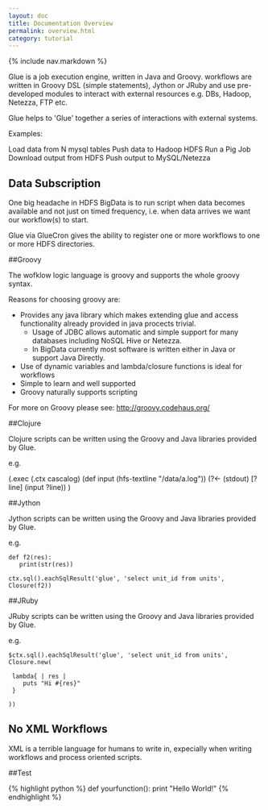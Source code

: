 ```yaml
---
layout: doc
title: Documentation Overview
permalink: overview.html
category: tutorial
---
```



{% include nav.markdown %}


Glue is a job execution engine, written in Java and Groovy.
workflows are written in Groovy DSL (simple statements), Jython or JRuby and use
pre-developed modules to interact with external resources e.g. DBs,
Hadoop, Netezza, FTP etc.


Glue helps to 'Glue' together a series of interactions with external systems.

Examples:

Load data from N mysql tables
Push data to Hadoop HDFS
Run a Pig Job 
Download output from HDFS
Push output to MySQL/Netezza

## Data Subscription

One big headache in HDFS BigData is to run script when data becomes available and not just on timed frequency, i.e.
when data arrives we want our workflow(s) to start.

Glue via GlueCron gives the ability to register one or more workflows to one or more HDFS directories.


##Groovy

The wofklow logic language is groovy and supports the whole groovy syntax.

Reasons for choosing groovy are:

* Provides any java library which makes extending glue and access functionality already provided in java procects trivial.
	* Usage of JDBC allows automatic and simple support for many databases including NoSQL Hive or Netezza.
	* In BigData currently most software is written either in Java or support Java Directly. 
* Use of dynamic variables and lambda/closure functions is ideal for workflows
* Simple to learn and well supported
* Groovy naturally supports scripting

For more on Groovy please see: http://groovy.codehaus.org/

##Clojure

Clojure scripts can be written using the Groovy and Java libraries provided by Glue.

e.g.

  (.exec (.ctx cascalog) (def input (hfs-textline "/data/a.log")) (?<- (stdout) [?line] (input ?line)) )


##Jython

Jython scripts can be written using the Groovy and Java libraries provided by Glue.

e.g.


    def f2(res):
       print(str(res))
    
    ctx.sql().eachSqlResult('glue', 'select unit_id from units', Closure(f2))

    
##JRuby

JRuby scripts can be written using the Groovy and Java libraries provided by Glue.

e.g.


    $ctx.sql().eachSqlResult('glue', 'select unit_id from units', Closure.new(

     lambda{ | res |
        puts "Hi #{res}"
     }

    ))


## No XML Workflows

XML is a terrible language for humans to write in, expecially when writing workflows and process oriented scripts.


##Test


{% highlight python %}
def yourfunction():
     print "Hello World!"
{% endhighlight %}

 
